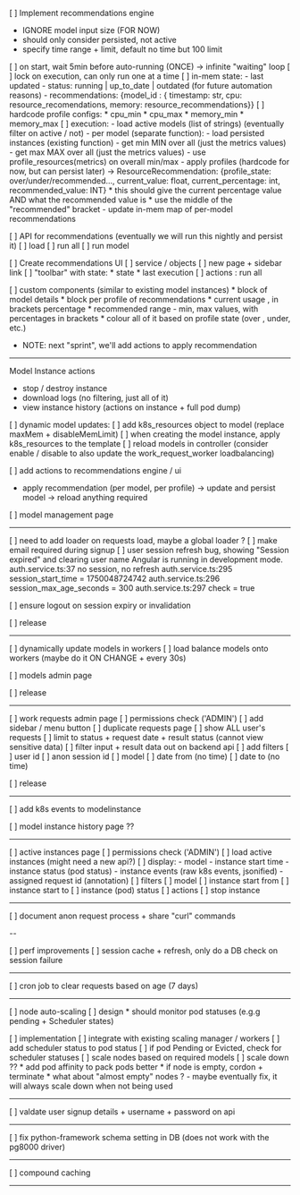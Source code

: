
[ ] Implement recommendations engine
  * IGNORE model input size (FOR NOW)
  * should only consider persisted, not active
  * specify time range + limit, default no time but 100 limit

  [ ] on start, wait 5min before auto-running (ONCE) -> infinite "waiting" loop 
  [ ] lock on execution, can only run one at a time
  [ ] in-mem state:
    - last updated
    - status: running | up_to_date | outdated (for future automation reasons)
    - recommendations:
      {model_id : { timestamp: str, cpu: resource_recomendations, memory: resource_recommendations}}
  [ ] hardcode profile configs: 
    * cpu_min
    * cpu_max
    * memory_min
    * memory_max
  [ ] execution:
    - load active models (list of strings) (eventually filter on active / not)
    - per model (separate function):
        - load persisted instances (existing function)
        - get min MIN over all (just the metrics values)
        - get max MAX over all (just the metrics values)
        - use profile_resources(metrics) on overall min/max
        - apply profiles (hardcode for now, but can persist later) 
          -> ResourceRecommendation: {profile_state: over/under/recommended..., current_value: float, current_percentage: int, recommended_value: INT}
          * this should give the current percentage value AND what the recommended value is
          * use the middle of the "recommended" bracket
        - update in-mem map of per-model recommendations


[ ] API for recommendations (eventually we will run this nightly and persist it)
  [ ] load
  [ ] run all
  [ ] run model


[ ] Create recommendations UI
  [ ] service / objects
  [ ] new page + sidebar link
  [ ] "toolbar" with state:
    * state
    * last execution 
  [ ] actions : run all

  [ ] custom components (similar to existing model instances)
    * block of model details
    * block per profile of recommendations
      * current usage , in brackets percentage
      * recommended range - min, max values, with percentages in brackets
      * colour all of it based on profile state (over , under, etc.)

  * NOTE: next "sprint", we'll add actions to apply recommendation

---

Model Instance actions

- stop / destroy instance
- download logs (no filtering, just all of it)
- view instance history (actions on instance + full pod dump)

[ ] dynamic model updates:
  [ ] add k8s_resources object to model (replace maxMem + disableMemLimit)
  [ ] when creating the model instance, apply k8s_resources to the template
  [ ] reload models in controller (consider enable / disable to also update the work_request_worker loadbalancing)

[ ] add actions to recommendations engine / ui
  * apply recommendation (per model, per profile) -> update and persist model -> reload anything required

[ ] model management page

---

[ ] need to add loader on requests load, maybe a global loader ?
[ ] make email required during signup
[ ] user session refresh bug, showing "Session expired" and clearing user name 
  Angular is running in development mode.
  auth.service.ts:37 no session, no refresh
  auth.service.ts:295 session_start_time = 1750048724742
  auth.service.ts:296 session_max_age_seconds = 300
  auth.service.ts:297 check = true

[ ] ensure logout on session expiry or invalidation

[ ] release

---

[ ] dynamically update models in workers
  [ ] load balance models onto workers (maybe do it ON CHANGE + every 30s)

[ ] models admin page

[ ] release

---

[ ] work requests admin page
  [ ] permissions check ('ADMIN')
  [ ] add sidebar / menu button
  [ ] duplicate requests page
  [ ] show ALL user's requests
  [ ] limit to status + request date + result status (cannot view sensitive data)
    [ ] filter input + result data out on backend api
  [ ] add filters
    [ ] user id
    [ ] anon session id
    [ ] model
    [ ] date from (no time)
    [ ] date to (no time)

[ ] release

---

[ ] add k8s events to modelinstance

[ ] model instance history page ??

---

[ ] active instances page
  [ ] permissions check ('ADMIN')
  [ ] load active instances (might need a new api?)
  [ ] display:
    - model
    - instance start time
    - instance status (pod status)
    - instance events (raw k8s events, jsonified)
    - assigned request id (annotation)
  [ ] filters
    [ ] model
    [ ] instance start from
    [ ] instance start to
    [ ] instance (pod) status
  [ ] actions
    [ ] stop instance

---

[ ] document anon request process + share "curl" commands

--

[ ] perf improvements
  [ ] session cache + refresh, only do a DB check on session failure

---

[ ] cron job to clear requests based on age (7 days)

---

[ ] node auto-scaling
  [ ] design
    * should monitor pod statuses (e.g.g pending + Scheduler states)

  [ ] implementation
    [ ] integrate with existing scaling manager / workers
    [ ] add scheduler status to pod status
    [ ] if pod Pending or Evicted, check for scheduler statuses
    [ ] scale nodes based on required models
    [ ] scale down ??
      * add pod affinity to pack pods better
      * if node is empty, cordon + terminate
      * what about "almost empty" nodes ? - maybe eventually fix, it will always scale down when not being used


---

[ ] valdate user signup details + username + password on api 

---

[ ] fix python-framework schema setting in DB (does not work with the pg8000 driver)

---

[ ] compound caching

---